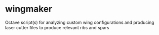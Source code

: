 # wingmaker
Octave script(s) for analyzing custom wing configurations and producing laser cutter files to produce relevant ribs and spars
